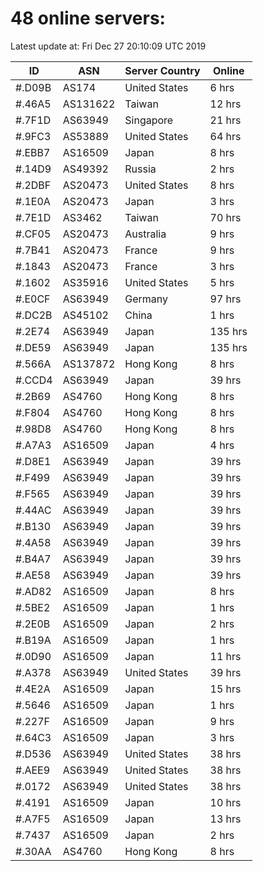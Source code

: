 # 48 online servers:

Latest update at: Fri Dec 27 20:10:09 UTC 2019

| ID | ASN | Server Country | Online |
| -- | --- | -------------- | ------ |
| #.D09B | AS174 | United States | 6 hrs |
| #.46A5 | AS131622 | Taiwan | 12 hrs |
| #.7F1D | AS63949 | Singapore | 21 hrs |
| #.9FC3 | AS53889 | United States | 64 hrs |
| #.EBB7 | AS16509 | Japan | 8 hrs |
| #.14D9 | AS49392 | Russia | 2 hrs |
| #.2DBF | AS20473 | United States | 8 hrs |
| #.1E0A | AS20473 | Japan | 3 hrs |
| #.7E1D | AS3462 | Taiwan | 70 hrs |
| #.CF05 | AS20473 | Australia | 9 hrs |
| #.7B41 | AS20473 | France | 9 hrs |
| #.1843 | AS20473 | France | 3 hrs |
| #.1602 | AS35916 | United States | 5 hrs |
| #.E0CF | AS63949 | Germany | 97 hrs |
| #.DC2B | AS45102 | China | 1 hrs |
| #.2E74 | AS63949 | Japan | 135 hrs |
| #.DE59 | AS63949 | Japan | 135 hrs |
| #.566A | AS137872 | Hong Kong | 8 hrs |
| #.CCD4 | AS63949 | Japan | 39 hrs |
| #.2B69 | AS4760 | Hong Kong | 8 hrs |
| #.F804 | AS4760 | Hong Kong | 8 hrs |
| #.98D8 | AS4760 | Hong Kong | 8 hrs |
| #.A7A3 | AS16509 | Japan | 4 hrs |
| #.D8E1 | AS63949 | Japan | 39 hrs |
| #.F499 | AS63949 | Japan | 39 hrs |
| #.F565 | AS63949 | Japan | 39 hrs |
| #.44AC | AS63949 | Japan | 39 hrs |
| #.B130 | AS63949 | Japan | 39 hrs |
| #.4A58 | AS63949 | Japan | 39 hrs |
| #.B4A7 | AS63949 | Japan | 39 hrs |
| #.AE58 | AS63949 | Japan | 39 hrs |
| #.AD82 | AS16509 | Japan | 8 hrs |
| #.5BE2 | AS16509 | Japan | 1 hrs |
| #.2E0B | AS16509 | Japan | 2 hrs |
| #.B19A | AS16509 | Japan | 1 hrs |
| #.0D90 | AS16509 | Japan | 11 hrs |
| #.A378 | AS63949 | United States | 39 hrs |
| #.4E2A | AS16509 | Japan | 15 hrs |
| #.5646 | AS16509 | Japan | 1 hrs |
| #.227F | AS16509 | Japan | 9 hrs |
| #.64C3 | AS16509 | Japan | 3 hrs |
| #.D536 | AS63949 | United States | 38 hrs |
| #.AEE9 | AS63949 | United States | 38 hrs |
| #.0172 | AS63949 | United States | 38 hrs |
| #.4191 | AS16509 | Japan | 10 hrs |
| #.A7F5 | AS16509 | Japan | 13 hrs |
| #.7437 | AS16509 | Japan | 2 hrs |
| #.30AA | AS4760 | Hong Kong | 8 hrs |

